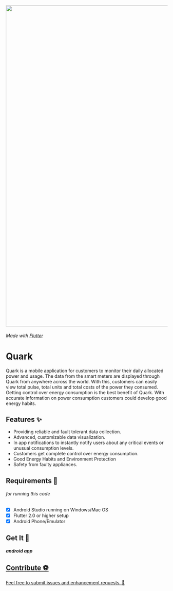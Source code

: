 

<div align="center">
  <img src="assets/q.png" width="1000">
</div>

###### Made with <a href="https://flutter.dev/"> Flutter </a>
# Quark 
Quark is a mobile application for customers to monitor their daily allocated power and usage. The data from the smart meters are displayed through Quark from anywhere across the world. With this, customers can easily view total pulse, total units and total costs of the power they consumed. Getting control over energy consumption is the best benefit of Quark. With accurate information on power consumption customers could develop good energy habits.


## Features ✨

* Providing reliable and fault tolerant data collection.
* Advanced, customizable data visualization.
* In app notifications to instantly notify users about any critical events or unusual consumption levels.
* Customers get complete control over energy consumption.
* Good Energy Habits and Environment Protection
* Safety from faulty appliances.


 <div></div>

## Requirements 🎫
###### for running this code
- [x] Android Studio running on Windows/Mac OS
- [x] Flutter 2.0 or higher setup
- [x] Android Phone/Emulator

## Get It 🎊

##### android app 
<a href='//com-example-multicalculator.en.uptodown.com/android' title='Download Quark' >       

  
## Contribute ⚽

Feel free to submit issues and enhancement requests. 🤗



